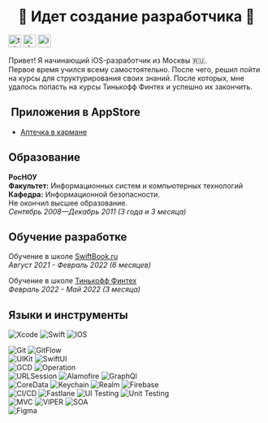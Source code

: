 <h1 align="Center">🚧 Идет создание разработчика 🚧</a></h1>

[<img src='https://cdn.jsdelivr.net/npm/simple-icons@3.0.1/icons/telegram.svg' alt='telegram' height='25'>](https://t.me/zyfun)  [<img src='https://cdn.jsdelivr.net/npm/simple-icons@3.0.1/icons/vk.svg' alt='vk' height='25'>](https://vk.com/zyfun)  [<img src='https://cdn.jsdelivr.net/npm/simple-icons@3.0.1/icons/instagram.svg' alt='instagram' height='25'>](https://www.instagram.com/zyfuns/) 

Привет! Я начинающий iOS-разработчик из Москвы 🇷🇺. <br/>
Первое время учился всему самостоятельно. После чего, решил пойти на курсы для структурирования своих знаний. После которых, мне удалось попасть на курсы Тинькофф Финтех и успешно их закончить. <br/>

##  Приложения в AppStore
- [Аптечка в кармане](https://apps.apple.com/ru/app/аптечка-в-кармане/id1611315301)

## Образование
**РосНОУ** <br/>
**Факультет:** Информационных систем и компьютерных технологий <br/>
**Кафедра:**  Информационной безопасности. <br/>
Не окончил высшее образование. <br/>
*Сентябрь 2008—Декабрь 2011 (3 года и 3 месяца)*

## Обучение разработке
Обучение в школе [SwiftBook.ru](https://swiftbook.ru) <br/>
*Август 2021 - Февраль 2022 (6 месяцев)*

Обучение в школе [Тинькофф Финтех](https://fintech.tinkoff.ru/study/fintech/ios/) <br/>
*Февраль 2022 - Май 2022 (3 месяца)*

## Языки и инструменты
  
  ![Xcode](https://img.shields.io/badge/Xcode-007ACC?style=for-the-badge&logo=Xcode&logoColor=white)  ![Swift](https://img.shields.io/badge/swift-F54A2A?style=for-the-badge&logo=swift&logoColor=white)  ![IOS](https://img.shields.io/badge/iOS-000000?style=for-the-badge&logo=ios&logoColor=white)
  
  ![Git](https://img.shields.io/badge/Git-70%25-green)
  ![GitFlow](https://img.shields.io/badge/GitFlow-80%25-brightgreen)
  <br/>
  ![UIKit](https://img.shields.io/badge/UIKit-70%25-green)
  ![SwiftUI](https://img.shields.io/badge/SwiftUI-5%25-red)
  <br/>
  ![GCD](https://img.shields.io/badge/GCD-50%25-yellowgreen)
  ![Operation](https://img.shields.io/badge/Operation-30%25-orange)
  <br/>
  ![URLSession](https://img.shields.io/badge/URLSession-40%25-yellow)
  ![Alamofire](https://img.shields.io/badge/Alamofire-15%25-red)
  ![GraphQl](https://img.shields.io/badge/GraphQl-30%25-orange)
  <br/>
  ![CoreData](https://img.shields.io/badge/CoreData-75%25-green)
  ![Keychain](https://img.shields.io/badge/Keychain-5%25-red)
  ![Realm](https://img.shields.io/badge/Realm-30%25-orange)
  ![Firebase](https://img.shields.io/badge/Firebase-10%25-red)
  <br/>
  ![CI/CD](https://img.shields.io/badge/CI/CD-10%25-red)
  ![Fastlane](https://img.shields.io/badge/Fastlane-10%25-red) 
  ![UI Testing](https://img.shields.io/badge/UI_Testing-15%25-red)
  ![Unit Testing](https://img.shields.io/badge/Unit_Testing-20%25-orange) 
  <br/>
  ![MVC](https://img.shields.io/badge/MVC-70%25-green)
  ![VIPER](https://img.shields.io/badge/VIPER-75%25-green)
  ![SOA](https://img.shields.io/badge/SOA-70%25-green)
  <br/>
  ![Figma](https://img.shields.io/badge/Figma-30%25-orange)
  
  
  
<!--
**ZyFun/ZyFun** is a ✨ _special_ ✨ repository because its `README.md` (this file) appears on your GitHub profile.

Here are some ideas to get you started:

- 🔭 I’m currently working on ...
- 🌱 I’m currently learning ...
- 👯 I’m looking to collaborate on ...
- 🤔 I’m looking for help with ...
- 💬 Ask me about ...
- 📫 How to reach me: ...
- 😄 Pronouns: ...
- ⚡ Fun fact: ...
-->
